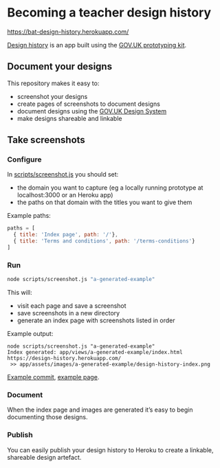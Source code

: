 # Becoming a teacher design history

https://bat-design-history.herokuapp.com/

[Design history](https://github.com/fofr/govuk-design-history) is an app built using the [GOV.UK prototyping kit](https://github.com/alphagov/govuk-prototype-kit).

## Document your designs

This repository makes it easy to:

* screenshot your designs
* create pages of screenshots to document designs
* document designs using the [GOV.UK Design System](https://design-system.service.gov.uk/)
* make designs shareable and linkable

## Take screenshots

### Configure

In [scripts/screenshot.js](scripts/screenshot.js) you should set:
* the domain you want to capture (eg a locally running prototype at localhost:3000 or an Heroku app)
* the paths on that domain with the titles you want to give them

Example paths:
```js
paths = [
  { title: 'Index page', path: '/'},
  { title: 'Terms and conditions', path: '/terms-conditions'}
]
```

### Run

```bash
node scripts/screenshot.js "a-generated-example"
```

This will:
* visit each page and save a screenshot
* save screenshots in a new directory
* generate an index page with screenshots listed in order

Example output:
```
node scripts/screenshot.js "a-generated-example"
Index generated: app/views/a-generated-example/index.html
https://design-history.herokuapp.com/
 >> app/assets/images/a-generated-example/design-history-index.png
```

[Example commit](/commit/eba8f4fbcb11e3f50b3084711ad9f90ebc59898e), [example page](https://design-history.herokuapp.com/a-generated-example).

### Document

When the index page and images are generated it’s easy to begin documenting those designs.

### Publish

You can easily publish your design history to Heroku to create a linkable, shareable design artefact.
